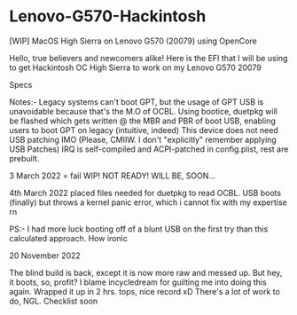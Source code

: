# Lenovo-G570-Hackintosh
[WIP] MacOS High Sierra on Lenovo G570 (20079) using OpenCore 

Hello, true believers and newcomers alike!
Here is the EFI that I will be using to get Hackintosh OC High Sierra to work on my Lenovo G570 20079

Specs <here/>

Notes:- 
Legacy systems can't boot GPT, but the usage of GPT USB is unavoidable because that's the M.O of OCBL.
Using bootice, duetpkg will be flashed which gets written @ the MBR and PBR of boot USB, enabling users to boot GPT on legacy
(intuitive, indeed)
This device does not need USB patching IMO (Please, CMIIW. I don't "explicitly" remember applying USB Patches)
IRQ is self-compiled and ACPI-patched in config.plist, rest are prebuilt.

3 March 2022 = fail
WIP! NOT READY! WILL BE, SOON...

4th March 2022
placed files needed for duetpkg to read OCBL.
USB boots (finally) but throws a kernel panic error, which i cannot fix with my expertise rn

PS:- I had more luck booting off of a blunt USB on the first try than this calculated approach. How ironic 

20 November 2022

The blind build is back, except it is now more raw and messed up.
But hey, it boots, so, profit?
I blame incycledream for guilting me into doing this again. Wrapped it up in 2 hrs. tops, nice record xD
There's a lot of work to do, NGL. Checklist soon
